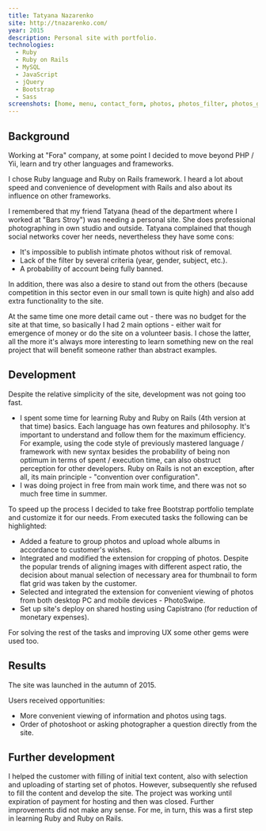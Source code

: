 ```yaml
--- 
title: Tatyana Nazarenko
site: http://tnazarenko.com/
year: 2015
description: Personal site with portfolio.
technologies:
  - Ruby
  - Ruby on Rails
  - MySQL
  - JavaScript
  - jQuery
  - Bootstrap
  - Sass
screenshots: [home, menu, contact_form, photos, photos_filter, photos_gallery]
---
```


## Background

Working at "Fora" company, at some point I decided to move beyond PHP / Yii, learn and try other languages and 
frameworks.

I chose Ruby language and Ruby on Rails framework. I heard a lot about speed and convenience of development with Rails
and also about its influence on other frameworks.

I remembered that my friend Tatyana (head of the department where I worked at "Bars Stroy") was needing a personal site.
She does professional photographing in own studio and outside. Tatyana complained that though social networks cover her
needs, nevertheless they have some cons:

- It's impossible to publish intimate photos without risk of removal.
- Lack of the filter by several criteria (year, gender, subject, etc.).
- A probability of account being fully banned.

In addition, there was also a desire to stand out from the others (because competition in this sector even in our small 
town is quite high) and also add extra functionality to the site.

At the same time one more detail came out - there was no budget for the site at that time, so basically I had 2 main
options - either wait for emergence of money or do the site on a volunteer basis. I chose the latter, all the more it's
always more interesting to learn something new on the real project that will benefit someone rather than abstract 
examples.

## Development

Despite the relative simplicity of the site, development was not going too fast.

- I spent some time for learning Ruby and Ruby on Rails (4th version at that time) basics. Each language has own 
features and philosophy. It's important to understand and follow them for the maximum efficiency. For example, using the
code style of previously mastered language / framework with new syntax besides the probability of being non optimum in
terms of spent / execution time, can also obstruct perception for other developers. Ruby on Rails is not an exception, 
after all, its main principle - "convention over configuration".
- I was doing project in free from main work time, and there was not so much free time in summer.

To speed up the process I decided to take free Bootstrap portfolio template and customize it for our needs. From 
executed tasks the following can be highlighted:

- Added a feature to group photos and upload whole albums in accordance to customer's wishes.
- Integrated and modified the extension for cropping of photos. Despite the popular trends of aligning images with 
different aspect ratio, the decision about manual selection of necessary area for thumbnail to form flat grid was taken
by the customer.
- Selected and integrated the extension for convenient viewing of photos from both desktop PC and mobile devices - 
PhotoSwipe.
- Set up site's deploy on shared hosting using Capistrano (for reduction of monetary expenses).

For solving the rest of the tasks and improving UX some other gems were used too. 

## Results

The site was launched in the autumn of 2015.

Users received opportunities:

- More convenient viewing of information and photos using tags.
- Order of photoshoot or asking photographer a question directly from the site. 

## Further development

I helped the customer with filling of initial text content, also with selection and uploading of starting set of photos.
However, subsequently she refused to fill the content and develop the site. The project was working until expiration of 
payment for hosting and then was closed. Further improvements did not make any sense. For me, in turn, this was a first
step in learning Ruby and Ruby on Rails.
